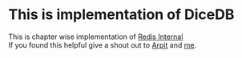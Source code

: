 # This is implementation of DiceDB

This is chapter wise implementation of [Redis Internal](https://arpitbhayani.me/redis-internals/) <br>
If you found this helpful give a shout out to [Arpit](https://twitter.com/arpit_bhayani) and [me](https://twitter.com/subhrajitdotme).

